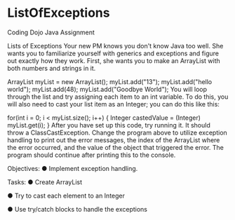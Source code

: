# ListOfExceptions
Coding Dojo Java Assignment

Lists of Exceptions
Your new PM knows you don't know Java too well. She wants you to familiarize yourself with generics and exceptions and figure out exactly how they work. First, she wants you to make an ArrayList with both numbers and strings in it.

ArrayList<Object> myList = new ArrayList<Object>();
myList.add("13");
myList.add("hello world");
myList.add(48);
myList.add("Goodbye World");
You will loop through the list and try assigning each item to an int variable. To do this, you will also need to cast your list item as an Integer; you can do this like this:

for(int i = 0; i < myList.size(); i++) {
    Integer castedValue = (Integer) myList.get(i);
}
After you have set up this code, try running it. It should throw a ClassCastException. Change the program above to utilize exception handling to print out the error messages, the index of the ArrayList where the error occurred, and the value of the object that triggered the error. The program should continue after printing this to the console.

Objectives:
● Implement exception handling.

Tasks:
● Create ArrayList

● Try to cast each element to an Integer

● Use try/catch blocks to handle the exceptions

